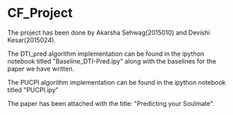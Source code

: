 # CF_Project
The project has been done by Akarsha Sehwag(2015010) and Devishi Kesar(2015024).

The DTI_pred algorithm implementation can be found in the ipython notebook titled "Baseline_DTI-Pred.ipy" along with the baselines for the paper we have written.

The PUCPI algorithm implementation can be found in the ipython notebook titled "PUCPI.ipy"

The paper has been attached with the title: "Predicting your Soulmate".
